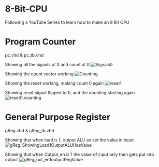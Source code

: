 # 8-Bit-CPU
Following a YouTube Series to learn how to make an 8 Bit CPU

# Program Counter


pc.vhd & pc_tb.vhd


Showing all the signals at 0 and count at 0
![Signals0](https://github.com/Bizarrespace/8-Bit-CPU/assets/78052960/91becdc6-955c-4e43-a343-66098d07e2c0)

Showing the count vector working
![Counting](https://github.com/Bizarrespace/8-Bit-CPU/assets/78052960/b7590e5c-d03f-4f64-a2b6-4eacd4f44324)

Showing the reset working, making count 0 again
![reset1](https://github.com/Bizarrespace/8-Bit-CPU/assets/78052960/f355c811-5702-4307-81e3-26a2dbd7f5ce)

Showing reset signal flipped to 0, and the counting starting again
![reset0,counting](https://github.com/Bizarrespace/8-Bit-CPU/assets/78052960/a800da23-feb9-41ae-ad16-6ca15bc053e1)


# General Purpose Register

gReg.vhd & gReg_tb.vhd


Showing that when load is 1, output ALU as set the value in input
![gReg_ShowingLoad1OutputALUHasValue](https://github.com/Bizarrespace/8-Bit-CPU/assets/78052960/13326e7c-c631-4310-9a06-0da85f6974cf)

Showing that when Output_en is 1 the value of input only then gets put into output
![gReg_out_en1outputRegValue](https://github.com/Bizarrespace/8-Bit-CPU/assets/78052960/d8e92bbd-7c82-4f47-8363-47fa1d6a2879)
